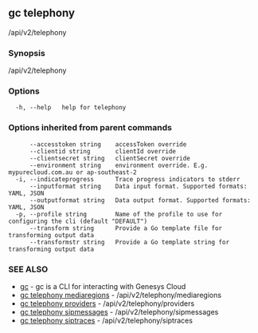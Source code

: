 ## gc telephony

/api/v2/telephony

### Synopsis

/api/v2/telephony

### Options

```
  -h, --help   help for telephony
```

### Options inherited from parent commands

```
      --accesstoken string    accessToken override
      --clientid string       clientId override
      --clientsecret string   clientSecret override
      --environment string    environment override. E.g. mypurecloud.com.au or ap-southeast-2
  -i, --indicateprogress      Trace progress indicators to stderr
      --inputformat string    Data input format. Supported formats: YAML, JSON
      --outputformat string   Data output format. Supported formats: YAML, JSON
  -p, --profile string        Name of the profile to use for configuring the cli (default "DEFAULT")
      --transform string      Provide a Go template file for transforming output data
      --transformstr string   Provide a Go template string for transforming output data
```

### SEE ALSO

* [gc](gc.html)	 - gc is a CLI for interacting with Genesys Cloud
* [gc telephony mediaregions](gc_telephony_mediaregions.html)	 - /api/v2/telephony/mediaregions
* [gc telephony providers](gc_telephony_providers.html)	 - /api/v2/telephony/providers
* [gc telephony sipmessages](gc_telephony_sipmessages.html)	 - /api/v2/telephony/sipmessages
* [gc telephony siptraces](gc_telephony_siptraces.html)	 - /api/v2/telephony/siptraces


